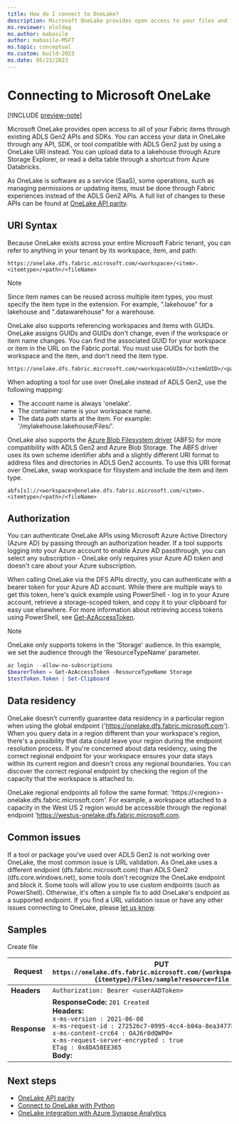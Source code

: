 ```yaml
---
title: How do I connect to OneLake?
description: Microsoft OneLake provides open access to your files and folders through the same APIs and SDKs as ADLS Gen2.
ms.reviewer: eloldag
ms.author: mabasile
author: mabasile-MSFT
ms.topic: conceptual
ms.custom: build-2023
ms.date: 05/23/2023
---
```


# Connecting to Microsoft OneLake

[!INCLUDE [preview-note](../includes/preview-note.md)]

Microsoft OneLake provides open access to all of your Fabric items through existing ADLS Gen2 APIs and SDKs. You can access your data in OneLake through any API, SDK, or tool compatible with ADLS Gen2 just by using a OneLake URI instead.  You can upload data to a lakehouse through Azure Storage Explorer, or read a delta table through a shortcut from Azure Databricks.  

As OneLake is software as a service (SaaS), some operations, such as managing permissions or updating items, must be done through Fabric experiences instead of the ADLS Gen2 APIs. A full list of changes to these APIs can be found at [OneLake API parity](onelake-api-parity.md).

## URI Syntax

Because OneLake exists across your entire Microsoft Fabric tenant, you can refer to anything in your tenant by its workspace, item, and path:

```http
https://onelake.dfs.fabric.microsoft.com/<workspace>/<item>.<itemtype>/<path>/<fileName>
```

   > [!NOTE]
   > Since item names can be reused across multiple item types, you must specify the item type in the extension. For example, ".lakehouse" for a lakehouse and ".datawarehouse" for a warehouse.

OneLake also supports referencing workspaces and items with GUIDs. OneLake assigns GUIDs and GUIDs don't change, even if the workspace or item name changes. You can find the associated GUID for your workspace or item in the URL on the Fabric portal.  You must use GUIDs for both the workspace and the item, and don't need the item type.

```http
https://onelake.dfs.fabric.microsoft.com/<workspaceGUID>/<itemGUID>/<path>/<fileName>
```

When adopting a tool for use over OneLake instead of ADLS Gen2, use the following mapping:

- The account name is always 'onelake'.
- The container name is your workspace name.
- The data path starts at the item.  For example: '/mylakehouse.lakehouse/Files/'.

OneLake also supports the [Azure Blob Filesystem driver](/azure/storage/blobs/data-lake-storage-abfs-driver) (ABFS) for  more compatibility with ADLS Gen2 and Azure Blob Storage.  The ABFS driver uses its own scheme identifier abfs and a slightly different URI format to address files and directories in ADLS Gen2 accounts.  To use this URI format over OneLake, swap workspace for filsystem and include the item and item type.

```http
abfs[s]://<workspace>@onelake.dfs.fabric.microsoft.com/<item>.<itemtype>/<path>/<fileName>
```

## Authorization

You can authenticate OneLake APIs using Microsoft Azure Active Directory (Azure AD) by passing through an authorization header.  If a tool supports logging into your Azure account to enable Azure AD passthrough, you can select any subscription - OneLake only requires your Azure AD token and doesn't care about your Azure subscription.

When calling OneLake via the DFS APIs directly, you can authenticate with a bearer token for your Azure AD account.  While there are multiple ways to get this token, here's quick example using PowerShell - log in to your Azure account, retrieve a storage-scoped token, and copy it to your clipboard for easy use elsewhere.  For more information about retrieving access tokens using PowerShell, see [Get-AzAccessToken](/powershell/module/az.accounts/get-azaccesstoken).

   > [!NOTE]
   > OneLake only supports tokens in the 'Storage' audience.  In this example, we set the audience through the 'ResourceTypeName' parameter.

  ```powershell
  az login --allow-no-subscriptions
  $bearerToken = Get-AzAccessToken -ResourceTypeName Storage
  $testToken.Token | Set-Clipboard
  ```

## Data residency

OneLake doesn't currently guarantee data residency in a particular region when using the global endpoint ('https://onelake.dfs.fabric.microsoft.com'). When you query data in a region different than your workspace's region, there's a possibility that data could leave your region during the endpoint resolution process. If you're concerned about data residency, using the correct regional endpoint for your workspace ensures your data stays within its current region and doesn't cross any regional boundaries. You can discover the correct regional endpoint by checking the region of the capacity that the workspace is attached to.

OneLake regional endpoints all follow the same format: 'https://\<region\>-onelake.dfs.fabric.microsoft.com'. For example, a workspace attached to a capacity in the West US 2 region would be accessible through the regional endpoint 'https://westus-onelake.dfs.fabric.microsoft.com.

## Common issues

If a tool or package you've used over ADLS Gen2 is not working over OneLake, the most common issue is URL validation. As OneLake uses a different endpoint (dfs.fabric.microsoft.com) than ADLS Gen2 (dfs.core.windows.net), some tools don't recognize the OneLake endpoint and block it.  Some tools will allow you to use custom endpoints (such as PowerShell).  Otherwise, it's often a simple fix to add OneLake's endpoint as a supported endpoint.  If you find a URL validation issue or have any other issues connecting to OneLake, please [let us know](https://ideas.fabric.microsoft.com/).

## Samples

Create file

| **Request** | **PUT `https://onelake.dfs.fabric.microsoft.com/{workspace}/{item}.{itemtype}/Files/sample?resource=file`** |
|---|---|
| **Headers** | `Authorization: Bearer <userAADToken>` |
| **Response** | **ResponseCode:** `201 Created`<br>**Headers:**<br>`x-ms-version : 2021-06-08`<br>`x-ms-request-id : 272526c7-0995-4cc4-b04a-8ea3477bc67b`<br>`x-ms-content-crc64 : OAJ6r0dQWP0=`<br>`x-ms-request-server-encrypted : true`<br>`ETag : 0x8DA58EE365`<br>**Body:** |

## Next steps

- [OneLake API parity](onelake-api-parity.md)
- [Connect to OneLake with Python](onelake-access-python.md)
- [OneLake integration with Azure Synapse Analytics](onelake-azure-synapse-analytics.md)
